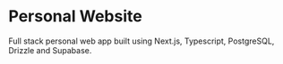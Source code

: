 # Personal Website

Full stack personal web app built using Next.js, Typescript, PostgreSQL, Drizzle and Supabase.
